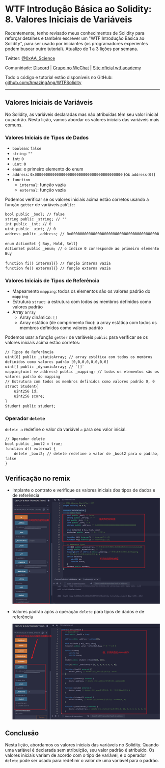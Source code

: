 # WTF Introdução Básica ao Solidity: 8. Valores Iniciais de Variáveis

Recentemente, tenho revisado meus conhecimentos de Solidity para reforçar detalhes e também escrever um "WTF Introdução Básica ao Solidity", para ser usado por iniciantes (os programadores experientes podem buscar outro tutorial). Atualizo de 1 a 3 lições por semana.

Twitter: [@0xAA_Science](https://twitter.com/0xAA_Science)

Comunidade: [Discord](https://discord.gg/5akcruXrsk) | [Grupo no WeChat](https://docs.google.com/forms/d/e/1FAIpQLSe4KGT8Sh6sJ7hedQRuIYirOoZK_85miz3dw7vA1-YjodgJ-A/viewform?usp=sf_link) | [Site oficial wtf.academy](https://wtf.academy)

Todo o código e tutorial estão disponíveis no GitHub: [github.com/AmazingAng/WTFSolidity](https://github.com/AmazingAng/WTF-Solidity)

---

## Valores Iniciais de Variáveis

No Solidity, as variáveis declaradas mas não atribuídas têm seu valor inicial ou padrão. Nesta lição, vamos abordar os valores iniciais das variáveis mais comuns.

### Valores Iniciais de Tipos de Dados

- `boolean`: `false`
- `string`: `""`
- `int`: `0`
- `uint`: `0`
- `enum`: o primeiro elemento do enum
- `address`: `0x0000000000000000000000000000000000000000` (ou `address(0)`)
- `function`
  - `internal`: função vazia
  - `external`: função vazia

Podemos verificar se os valores iniciais acima estão corretos usando a função `getter` de variáveis `public`:

```solidity
bool public _bool; // false
string public _string; // ""
int public _int; // 0
uint public _uint; // 0
address public _address; // 0x0000000000000000000000000000000000000000

enum ActionSet { Buy, Hold, Sell}
ActionSet public _enum; // o índice 0 corresponde ao primeiro elemento Buy

function fi() internal{} // função interna vazia
function fe() external{} // função externa vazia
```

### Valores Iniciais de Tipos de Referência

- Mapeamento `mapping`: todos os elementos são os valores padrão do `mapping`
- Estrutura `struct`: a estrutura com todos os membros definidos como valores padrão
- Array `array`
  - Array dinâmico: `[]`
  - Array estático (de comprimento fixo): a array estática com todos os membros definidos como valores padrão

Podemos usar a função `getter` de variáveis `public` para verificar se os valores iniciais acima estão corretos:

```solidity
// Tipos de Referência
uint[8] public _staticArray; // array estática com todos os membros definidos como valores padrão [0,0,0,0,0,0,0,0]
uint[] public _dynamicArray; // `[]`
mapping(uint => address) public _mapping; // todos os elementos são os valores padrão do mapping
// Estrutura com todos os membros definidos como valores padrão 0, 0
struct Student{
    uint256 id;
    uint256 score; 
}
Student public student;
```

### Operador `delete`

`delete a` redefine o valor da variável `a` para seu valor inicial.

```solidity
// Operador delete
bool public _bool2 = true; 
function d() external {
    delete _bool2; // delete redefine o valor de _bool2 para o padrão, false
}
```

## Verificação no remix

- Implante o contrato e verifique os valores iniciais dos tipos de dados e de referência
    ![8-1.png](./img/8-1.png)

- Valores padrão após a operação `delete` para tipos de dados e de referência

    ![8-2.png](./img/8-2.png)

## Conclusão

Nesta lição, abordamos os valores iniciais das variáveis no Solidity. Quando uma variável é declarada sem atribuição, seu valor padrão é atribuído. Os valores iniciais variam de acordo com o tipo de variável, e o operador `delete` pode ser usado para redefinir o valor de uma variável para o padrão.

<!-- This file was translated using AI by repo_ai_translate. For more information, visit https://github.com/marcelojsilva/repo_ai_translate -->